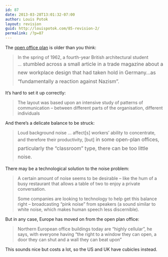 ```yaml
---
id: 87
date: 2013-03-28T13:01:32-07:00
author: Louis Potok
layout: revision
guid: http://louispotok.com/85-revision-2/
permalink: /?p=87
---
```

The [open office plan](http://www.bbc.co.uk/news/magazine-21878739) is older than you think:

> In the spring of 1962, a fourth-year British architectural student &#8230;<span style="line-height: 1.714285714; font-size: 1rem;"> stumbled across a small article in a trade magazine about a new workplace design that had taken hold in Germany&#8230;as &#8220;fundamentally a reaction against Nazism&#8221;.</span>

It&#8217;s hard to set it up correctly:

> The layout was based upon an intensive study of patterns of communication &#8211; between different parts of the organisation, different individuals

And there&#8217;s a delicate balance to be struck:

> <p id="story_continues_3">
>   Loud background noise &#8230; affect[s] workers&#8217; ability to concentrate, and therefore their productivity, [but]<span style="line-height: 1.714285714; font-size: 1rem;"> in some open-plan offices, particularly the &#8220;classroom&#8221; type, there can be too little noise.</span>
> </p>

There may be a technological solution to the noise problem:

> A certain amount of noise seems to be desirable &#8211; like the hum of a busy restaurant that allows a table of two to enjoy a private conversation.
> 
> Some companies are looking to technology to help get this balance right &#8211; broadcasting &#8220;pink noise&#8221; from speakers (a sound similar to white noise, which makes human speech less discernible).

But in any case, Europe has moved on from the open plan office:

> Northern European office buildings today are &#8220;highly cellular&#8221;, he says, with everyone having &#8220;the right to a window they can open, a door they can shut and a wall they can beat upon&#8221;

This sounds nice but costs a lot, so the US and UK have cubicles instead.